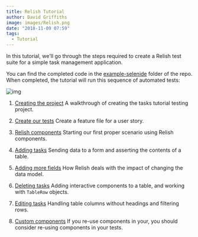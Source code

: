 ```yaml
---
title: Relish Tutorial
author: David Griffiths
image: images/Relish.png
date: "2018-11-09 07:59"
tags:
  - Tutorial
---
```


In this tutorial, we'll go through the steps required to create a Relish test suite for a simple task management application.

You can find the completed code in the [example-selenide](https://github.com/dogriffiths/relish/tree/master/examples/selenide/example-selenide) folder of the repo. When completed, the tutorial will run this sequence of automated tests:

![img](../images/tutorial-run.gif)

1. [Creating the project](/#/tutorial/tutorial-1)
A walkthrough of creating the tasks tutorial testing project.

2. [Create our tests](/#/tutorial/tutorial-2)
Create a feature file for a user story.

3. [Relish components](/#/tutorial/tutorial-3)
Starting our first proper scenario using Relish components.

4. [Adding tasks](/#/tutorial/tutorial-4)
Sending data to a form and asserting the contents of a table.

5. [Adding more fields](/#/tutorial/tutorial-5)
How Relish deals with the impact of changing the data model.

6. [Deleting tasks](/#/tutorial/tutorial-6)
Adding interactive components to a table, and working with `TableRow` objects.

7. [Editing tasks](/#/tutorial/tutorial-7)
Handling table columns without headings and filtering rows.

7. [Custom components](/#/tutorial/tutorial-8)
If you re-use components in your, you should consider re-using components in your tests.
